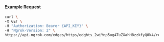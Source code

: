 <!-- Code generated for API Clients. DO NOT EDIT. -->

#### Example Request

```bash
curl \
-X GET \
-H "Authorization: Bearer {API_KEY}" \
-H "Ngrok-Version: 2" \
https://api.ngrok.com/edges/https/edghts_2wiYnp5ug4TuZXahH8zzkfyQ0k4/routes/edghtsrt_2wiYnnn1u7zoWeBONnVlqNwZb47
```
